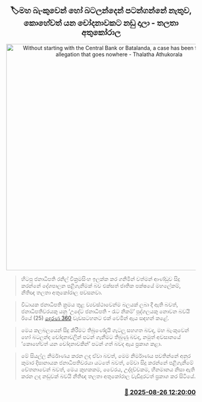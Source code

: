 <p align='center'><b><h2 align='center' title='Without starting with the Central Bank or Batalanda, a case has been filed on an allegation that goes nowhere - Thalatha Athukorala'>🏷මහ බැංකුවෙන් හෝ බටලන්දෙන් පටන්ගන්නේ නැතුව, කොහේවත් යන චෝදනාවකට නඩු දාලා - තලතා අතුකෝරාල</h2></b></p>
<p align='center'><img src='https://helakuru.sgp1.cdn.digitaloceanspaces.com/esana/images/lib/thalatha-360-5.jpg' width='600' alt='Without starting with the Central Bank or Batalanda, a case has been filed on an allegation that goes nowhere - Thalatha Athukorala'></p>

> හිටපු ජනාධිපති රනිල් වික්‍රමසිංහ ඉලක්ක කර ගනිමින් වත්මන් ආණ්ඩුව සිදු කරන්නේ දේශපාලන පළිගැනීමක් බව එක්සත් ජාතික පක්ෂයේ මහලේකම්, නීතිඥ තලතා අතුකෝරාල පවසනවා.

> විධායක ජනාධිපති ක්‍රමය තුළ ව්‍යවස්ථාවෙන්ම බලයක් ලබා දී ඇති බවත්, ජනාධිපතිවරයකු යනු ‘උදේට ජනාධිපති - රෑට නිකම්’ පුද්ගලයකු නොවන බවයි ඊයේ (25) <a href='https://youtu.be/xVBEiQrw938'>දෙරණ 360</a> වැඩසටහනට එක් වෙමින් ඇය සඳහන් කළේ.

> මෙය කලබලයෙන් සිදු කිරීමට තිබුණේදැයි ගැටලු සහගත බවද, මහ බැංකුවෙන් හෝ බටලන්ද චෝදනාවලින් පටන් ගැනීමට තිබුණු බවද, නමුත් අවසානයේ ‘කොහේවත් යන චෝදනාවකින්’ පටන් ගත් බවද ඇය ප්‍රකාශ කළා.

> මේ සියල්ල නිර්මාණය කරන ලද ඒවා බවත්, මෙම නිර්මාණය පවතින්නේ අනුර කුමාර දිසානායක ජනාධිපතිවරයා යටතේ බවත්, මේවා සිදු කරන්නේ පළිගැනීමේ චේතනාවෙන් බවත්, මෙය කුහකකම, වෛරය, උද්දච්චකම, හීනමානය නිසා ඇති කරන ලද නඩුවක් බවයි නීතිඥ තලතා අතුකෝරාල වැඩිදුරටත් ප්‍රකාශ කර සිටියේ.



<h3 align='right'><a href='https://www.helakuru.lk/esana/p/113060/'>📅 2025-08-26 12:20:00</a></h3>
